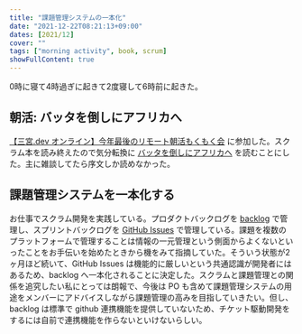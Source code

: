 ```yaml
---
title: "課題管理システムの一本化"
date: "2021-12-22T08:21:13+09:00"
dates: [2021/12]
cover: ""
tags: ["morning activity", book, scrum]
showFullContent: true
---
```


0時に寝て4時過ぎに起きて2度寝して6時前に起きた。

## 朝活: バッタを倒しにアフリカへ

[【三宮.dev オンライン】今年最後のリモート朝活もくもく会](https://kobe-sannomiya-dev.connpass.com/event/234405/) に参加した。スクラム本を読み終えたので気分転換に [バッタを倒しにアフリカへ](https://www.kobunsha.com/shelf/book/isbn/9784334039899) を読むことにした。主に雑談してたら序文しか読めなかった。

## 課題管理システムを一本化する

お仕事でスクラム開発を実践している。プロダクトバックログを [backlog](https://backlog.com/ja/) で管理し、スプリントバックログを [GitHub Issues](https://docs.github.com/ja/issues) で管理している。課題を複数のプラットフォームで管理することは情報の一元管理という側面からよくないといったことをお手伝いを始めたときから機をみて指摘していた。そういう状態が2ヶ月ほど続いて、GitHub Issues は機能的に厳しいという共通認識が開発者にはあるため、backlog へ一本化されることに決定した。スクラムと課題管理との関係を追究したい私にとっては朗報で、今後は PO も含めて課題管理システムの用途をメンバーにアドバイスしながら課題管理の高みを目指していきたい。但し、backlog は標準で github 連携機能を提供していないため、チケット駆動開発をするには自前で連携機能を作らないといけないらしい。
